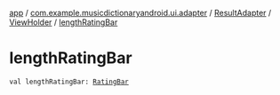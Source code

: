 [app](../../../index.md) / [com.example.musicdictionaryandroid.ui.adapter](../../index.md) / [ResultAdapter](../index.md) / [ViewHolder](index.md) / [lengthRatingBar](./length-rating-bar.md)

# lengthRatingBar

`val lengthRatingBar: `[`RatingBar`](https://developer.android.com/reference/android/widget/RatingBar.html)